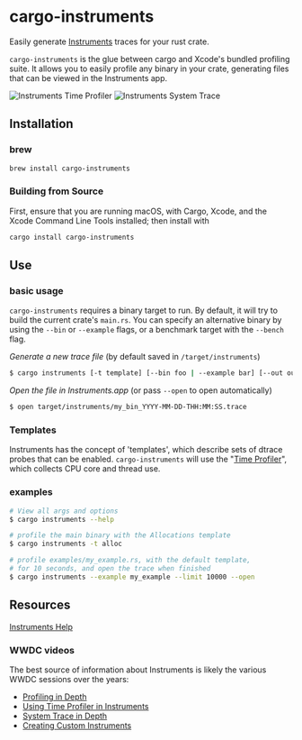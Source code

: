# cargo-instruments

Easily generate [Instruments] traces for your rust crate.

`cargo-instruments` is the glue between cargo and Xcode's bundled profiling
suite. It allows you to easily profile any binary in your crate, generating
files that can be viewed in the Instruments app.

![Instruments Time Profiler](https://raw.githubusercontent.com/cmyr/cargo-instruments/screenshots/instruments_time1.png)
![Instruments System Trace](https://raw.githubusercontent.com/cmyr/cargo-instruments/screenshots/instruments_sys1.png)

## Installation

### brew

```bash
brew install cargo-instruments
```

### Building from Source

First, ensure that you are running macOS, with Cargo, Xcode, and the Xcode
Command Line Tools installed; then install with

```bash
cargo install cargo-instruments
```

## Use

### basic usage

`cargo-instruments` requires a binary target to run. By default, it will try to
build the current crate's `main.rs`. You can specify an alternative binary by
using the `--bin` or `--example` flags, or a benchmark target with the `--bench`
flag.

_Generate a new trace file_ (by default saved in `/target/instruments`)

```sh
$ cargo instruments [-t template] [--bin foo | --example bar] [--out out_file]
```

_Open the file in Instruments.app_ (or pass `--open` to open automatically)

```sh
$ open target/instruments/my_bin_YYYY-MM-DD-THH:MM:SS.trace
```

### Templates

Instruments has the concept of 'templates', which describe sets of dtrace probes
that can be enabled. `cargo-instruments` will use the "[Time
Profiler][time profiler]", which collects CPU core and thread use.

### examples

```sh
# View all args and options
$ cargo instruments --help
```

```sh
# profile the main binary with the Allocations template
$ cargo instruments -t alloc
```

```sh
# profile examples/my_example.rs, with the default template,
# for 10 seconds, and open the trace when finished
$ cargo instruments --example my_example --limit 10000 --open
```

## Resources

[Instruments Help][instruments]

### WWDC videos

The best source of information about Instruments is likely the various WWDC
sessions over the years:

- [Profiling in Depth](https://developer.apple.com/videos/play/wwdc2015/412/)
- [Using Time Profiler in Instruments](https://developer.apple.com/videos/play/wwdc2016/418/)
- [System Trace in Depth](https://developer.apple.com/videos/play/wwdc2016/411/)
- [Creating Custom Instruments](https://developer.apple.com/videos/play/wwdc2018/410/)

[instruments]: https://help.apple.com/instruments/mac/10.0/
[time profiler]: https://help.apple.com/instruments/mac/10.0/#/dev44b2b437
